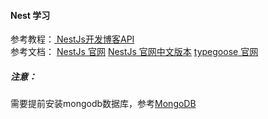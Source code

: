 #### Nest 学习

参考教程：<a href='https://www.bilibili.com/video/BV1U441117xK?p=1&vd_source=6494e04b07d747cabca0af5fb233af18'>
NestJs开发博客API
</a>
</br>
参考文档：
<a href="https://docs.nestjs.com/">NestJs 官网</a>
<a href="https://www.nestjs.com.cn/">NestJs 官网中文版本</a>
<a href="https://typegoose.github.io/typegoose/docs/guides/integration-examples/using-with-class-transformer">typegoose 官网</a>

##### <b>注意：</b>
需要提前安装mongodb数据库，参考<a href='https://www.runoob.com/mongodb/mongodb-tutorial.html'>MongoDB</a>
